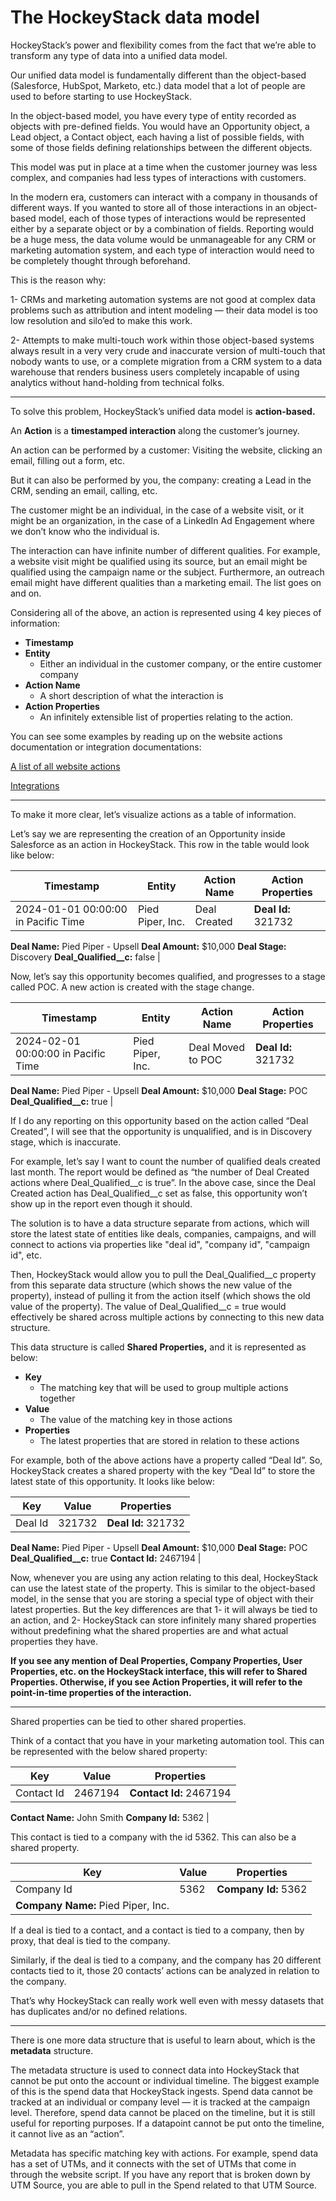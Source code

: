 # The HockeyStack data model

HockeyStack’s power and flexibility comes from the fact that we’re able to transform any type of data into a unified data model. 

Our unified data model is fundamentally different than the object-based (Salesforce, HubSpot, Marketo, etc.) data model that a lot of people are used to before starting to use HockeyStack.

In the object-based model, you have every type of entity recorded as objects with pre-defined fields. You would have an Opportunity object, a Lead object, a Contact object, each having a list of possible fields, with some of those fields defining relationships between the different objects. 

This model was put in place at a time when the customer journey was less complex, and companies had less types of interactions with customers.

In the modern era, customers can interact with a company in thousands of different ways. If you wanted to store all of those interactions in an object-based model, each of those types of interactions would be represented either by a separate object or by a combination of fields. Reporting would be a huge mess, the data volume would be unmanageable for any CRM or marketing automation system, and each type of interaction would need to be completely thought through beforehand.

This is the reason why:

1- CRMs and marketing automation systems are not good at complex data problems such as attribution and intent modeling — their data model is too low resolution and silo’ed to make this work.

2- Attempts to make multi-touch work within those object-based systems always result in a very very crude and inaccurate version of multi-touch that nobody wants to use, or a complete migration from a CRM system to a data warehouse that renders business users completely incapable of using analytics without hand-holding from technical folks. 

---

To solve this problem, HockeyStack’s unified data model is **action-based.**

An **Action** is a **timestamped interaction** along the customer’s journey.

An action can be performed by a customer: Visiting the website, clicking an email, filling out a form, etc.

But it can also be performed by you, the company: creating a Lead in the CRM, sending an email, calling, etc.

The customer might be an individual, in the case of a website visit, or it might be an organization, in the case of a LinkedIn Ad Engagement where we don’t know who the individual is.

The interaction can have infinite number of different qualities. For example, a website visit might be qualified using its source, but an email might be qualified using the campaign name or the subject. Furthermore, an outreach email might have different qualities than a marketing email. The list goes on and on.

Considering all of the above, an action is represented using 4 key pieces of information:

- **Timestamp**
- **Entity**
    - Either an individual in the customer company, or the entire customer company
- **Action Name**
    - A short description of what the interaction is
- **Action Properties**
    - An infinitely extensible list of properties relating to the action.

You can see some examples by reading up on the website actions documentation or integration documentations:

[A list of all website actions](The%20HockeyStack%20data%20model%20e4df29b960214d468095e0d8845481f7/A%20list%20of%20all%20website%20actions%208a42a56c8c0a485590f0480427c538f5.md)

[Integrations](../../Integrations%2042cfee82e46b412792a90e73fe508246.md)

---

To make it more clear, let’s visualize actions as a table of information.

Let’s say we are representing the creation of an Opportunity inside Salesforce as an action in HockeyStack. This row in the table would look like below:

| **Timestamp** | **Entity** | **Action Name** | **Action Properties** |
| --- | --- | --- | --- |
| 2024-01-01 00:00:00 in Pacific Time | Pied Piper, Inc. | Deal Created | **Deal Id:** 321732
**Deal Name:** Pied Piper - Upsell
**Deal Amount:** $10,000
**Deal Stage:** Discovery
**Deal_Qualified__c:** false |

Now, let’s say this opportunity becomes qualified, and progresses to a stage called POC. A new action is created with the stage change. 

| **Timestamp** | **Entity** | **Action Name** | **Action Properties** |
| --- | --- | --- | --- |
| 2024-02-01 00:00:00 in Pacific Time | Pied Piper, Inc. | Deal Moved to POC | **Deal Id:** 321732
**Deal Name:** Pied Piper - Upsell
**Deal Amount:** $10,000
**Deal Stage:** POC
**Deal_Qualified__c:** true |

If I do any reporting on this opportunity based on the action called “Deal Created”, I will see that the opportunity is unqualified, and is in Discovery stage, which is inaccurate.

For example, let’s say I want to count the number of qualified deals created last month. The report would be defined as “the number of Deal Created actions where Deal_Qualified__c is true”. In the above case, since the Deal Created action has Deal_Qualified__c set as false, this opportunity won’t show up in the report even though it should.

The solution is to have a data structure separate from actions, which will store the latest state of entities like deals, companies, campaigns, and will connect to actions via properties like "deal id", "company id", "campaign id", etc.

Then, HockeyStack would allow you to pull the Deal_Qualified__c property from this separate data structure (which shows the new value of the property), instead of pulling it from the action itself (which shows the old value of the property). The value of Deal_Qualified__c = true would effectively be shared across multiple actions by connecting to this new data structure.

This data structure is called **Shared Properties,** and it is represented as below:

- **Key**
    - The matching key that will be used to group multiple actions together
- **Value**
    - The value of the matching key in those actions
- **Properties**
    - The latest properties that are stored in relation to these actions

For example, both of the above actions have a property called “Deal Id”. So, HockeyStack creates a shared property with the key “Deal Id” to store the latest state of this opportunity. It looks like below:

| **Key** | **Value** | **Properties** |
| --- | --- | --- |
| Deal Id | 321732 | **Deal Id:** 321732
**Deal Name:** Pied Piper - Upsell
**Deal Amount:** $10,000
**Deal Stage:** POC
**Deal_Qualified__c:** true
**Contact Id:** 2467194 |

Now, whenever you are using any action relating to this deal, HockeyStack can use the latest state of the property. This is similar to the object-based model, in the sense that you are storing a special type of object with their latest properties. But the key differences are that 1- it will always be tied to an action, and 2- HockeyStack can store infinitely many shared properties without predefining what the shared properties are and what actual properties they have.

**If you see any mention of Deal Properties, Company Properties, User Properties, etc. on the HockeyStack interface, this will refer to Shared Properties. Otherwise, if you see Action Properties, it will refer to the point-in-time properties of the interaction.**

---

Shared properties can be tied to other shared properties.

Think of a contact that you have in your marketing automation tool. This can be represented with the below shared property:

| **Key** | **Value** | **Properties** |
| --- | --- | --- |
| Contact Id | 2467194 | **Contact Id:** 2467194
**Contact Name:** John Smith
**Company Id:** 5362 |

This contact is tied to a company with the id 5362. This can also be a shared property.

| **Key** | **Value** | **Properties** |
| --- | --- | --- |
| Company Id | 5362 | **Company Id:** 5362
**Company Name:** Pied Piper, Inc. |

If a deal is tied to a contact, and a contact is tied to a company, then by proxy, that deal is tied to the company.

Similarly, if the deal is tied to a company, and the company has 20 different contacts tied to it, those 20 contacts’ actions can be analyzed in relation to the company.

That’s why HockeyStack can really work well even with messy datasets that has duplicates and/or no defined relations.

---

There is one more data structure that is useful to learn about, which is the **metadata** structure.

The metadata structure is used to connect data into HockeyStack that cannot be put onto the account or individual timeline. The biggest example of this is the spend data that HockeyStack ingests. Spend data cannot be tracked at an individual or company level — it is tracked at the campaign level. Therefore, spend data cannot be placed on the timeline, but it is still useful for reporting purposes. If a datapoint cannot be put onto the timeline, it cannot live as an “action”.

Metadata has specific matching key with actions. For example, spend data has a set of UTMs, and it connects with the set of UTMs that come in through the website script. If you have any report that is broken down by UTM Source, you are able to pull in the Spend related to that UTM Source.